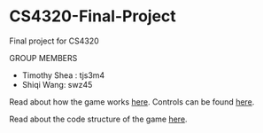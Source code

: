 # CS4320-Final-Project
Final project for CS4320

GROUP MEMBERS
* Timothy Shea : tjs3m4
* Shiqi Wang: swz45

Read about how the game works [here](/docs/mechanics.md).
Controls can be found [here](/docs/controls.md).

Read about the code structure of the game [here](/docs/code_structure.md).
